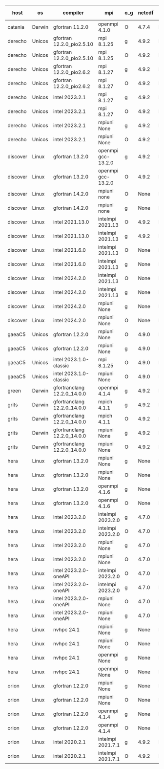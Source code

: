 

| host     | os       | compiler                              | mpi                      | o_g        | netcdf        | build       | u_pass          | u_fail          | s_pass            | s_fail            | e_pass             | e_fail             | nuopc_pass       | nuopc_fail       | artifacts link          |
|----------|----------|---------------------------------------|--------------------------|------------|---------------|-------------|-----------------|-----------------|-------------------|-------------------|--------------------|--------------------|------------------|------------------|-------------------------|
| catania | Darwin | gfortran 11.2.0 | openmpi 4.1.0  | O | 4.7.4  | PASS | 14195 | 3 | 51 | 0 | 81 | 0 | 56 | 0 | <a href="https://github.com/esmf-org/esmf-test-artifacts/tree/435acc764a6c1211fc01f24e2f90b6f882ff8d23/release_8.7.0/gfortran/11.2.0/O/openmpi/4.1.0" target="_blank">435acc7</a> | 
| derecho | Unicos | gfortran 12.2.0_pio2.5.10 | mpi 8.1.25  | g | 4.9.2  | PASS | None | None | None | None | None | None | None | None | <a href="https://github.com/esmf-org/esmf-test-artifacts/tree/2b999132858c5438f763643826f560310f4dfd29/release_8.7.0/gfortran/12.2.0_pio2.5.10/g/mpi/8.1.25" target="_blank">2b99913</a> | 
| derecho | Unicos | gfortran 12.2.0_pio2.5.10 | mpi 8.1.25  | O | 4.9.2  | PASS | None | None | None | None | None | None | None | None | <a href="https://github.com/esmf-org/esmf-test-artifacts/tree/01a44796384f6436ca3bc1e7c004f732c9f17313/release_8.7.0/gfortran/12.2.0_pio2.5.10/O/mpi/8.1.25" target="_blank">01a4479</a> | 
| derecho | Unicos | gfortran 12.2.0_pio2.6.2 | mpi 8.1.27  | g | 4.9.2  | PASS | None | None | None | None | None | None | None | None | <a href="https://github.com/esmf-org/esmf-test-artifacts/tree/63d58fcc4b9aa3b0224db4d04258eefae3634dc4/release_8.7.0/gfortran/12.2.0_pio2.6.2/g/mpi/8.1.27" target="_blank">63d58fc</a> | 
| derecho | Unicos | gfortran 12.2.0_pio2.6.2 | mpi 8.1.27  | O | 4.9.2  | PASS | None | None | None | None | None | None | None | None | <a href="https://github.com/esmf-org/esmf-test-artifacts/tree/fe44b363bc849d7e941f2a87281e1dfba7613380/release_8.7.0/gfortran/12.2.0_pio2.6.2/O/mpi/8.1.27" target="_blank">fe44b36</a> | 
| derecho | Unicos | intel 2023.2.1 | mpi 8.1.27  | g | 4.9.2  | PASS | None | None | None | None | None | None | None | None | <a href="https://github.com/esmf-org/esmf-test-artifacts/tree/bd8167c0d3f6b9b5c8b269de5a7637d391c04f2e/release_8.7.0/intel/2023.2.1/g/mpi/8.1.27" target="_blank">bd8167c</a> | 
| derecho | Unicos | intel 2023.2.1 | mpi 8.1.27  | O | 4.9.2  | PASS | None | None | None | None | None | None | None | None | <a href="https://github.com/esmf-org/esmf-test-artifacts/tree/04be1f1aea4b8c44e5d2284807390e84829dfa3e/release_8.7.0/intel/2023.2.1/O/mpi/8.1.27" target="_blank">04be1f1</a> | 
| derecho | Unicos | intel 2023.2.1 | mpiuni None  | g | 4.9.2  | PASS | None | None | None | None | None | None | None | None | <a href="https://github.com/esmf-org/esmf-test-artifacts/tree/456329b0c544138f5f1d50447e5c0ed728c94c18/release_8.7.0/intel/2023.2.1/g/mpiuni/None" target="_blank">456329b</a> | 
| derecho | Unicos | intel 2023.2.1 | mpiuni None  | O | 4.9.2  | PASS | None | None | None | None | None | None | None | None | <a href="https://github.com/esmf-org/esmf-test-artifacts/tree/02a97d6ab0c7ceba81bd4d44f13639be031de555/release_8.7.0/intel/2023.2.1/O/mpiuni/None" target="_blank">02a97d6</a> | 
| discover | Linux | gfortran 13.2.0 | openmpi gcc-13.2.0  | g | 4.9.2  | PASS | 14198 | 0 | 51 | 0 | 81 | 0 | 56 | 0 | <a href="https://github.com/esmf-org/esmf-test-artifacts/tree/18b09a4dc6ca367e915f6d2c2875adcada5bd983/release_8.7.0/gfortran/13.2.0/g/openmpi/gcc-13.2.0" target="_blank">18b09a4</a> | 
| discover | Linux | gfortran 13.2.0 | openmpi gcc-13.2.0  | O | 4.9.2  | PASS | 14198 | 0 | 51 | 0 | 81 | 0 | 56 | 0 | <a href="https://github.com/esmf-org/esmf-test-artifacts/tree/9dfaacf46ee3d2b5a1627b6e5bc8c773393f9988/release_8.7.0/gfortran/13.2.0/O/openmpi/gcc-13.2.0" target="_blank">9dfaacf</a> | 
| discover | Linux | gfortran 14.2.0 | mpiuni none  | O | None  | PASS | 12528 | 0 | 9 | 0 | 44 | 0 | None | None | <a href="https://github.com/esmf-org/esmf-test-artifacts/tree/0732704cc374812312186c6a5fe96dbb522737b0/release_8.7.0/gfortran/14.2.0/O/mpiuni/none" target="_blank">0732704</a> | 
| discover | Linux | gfortran 14.2.0 | mpiuni none  | g | None  | PASS | 12528 | 0 | 9 | 0 | 44 | 0 | None | None | <a href="https://github.com/esmf-org/esmf-test-artifacts/tree/06ba98b3c1175e67fd3e1a72eaa3f22d7131498c/release_8.7.0/gfortran/14.2.0/g/mpiuni/none" target="_blank">06ba98b</a> | 
| discover | Linux | intel 2021.13.0 | intelmpi 2021.13  | O | 4.9.2  | PASS | 14198 | 0 | 51 | 0 | 81 | 0 | 56 | 0 | <a href="https://github.com/esmf-org/esmf-test-artifacts/tree/dd1cfc528697029c0690af74316d7b4729d72fb0/release_8.7.0/intel/2021.13.0/O/intelmpi/2021.13" target="_blank">dd1cfc5</a> | 
| discover | Linux | intel 2021.13.0 | intelmpi 2021.13  | g | 4.9.2  | PASS | 14198 | 0 | 51 | 0 | 81 | 0 | 56 | 0 | <a href="https://github.com/esmf-org/esmf-test-artifacts/tree/bc5a0903e9a474a9276362cf3b3ce4f847ca779b/release_8.7.0/intel/2021.13.0/g/intelmpi/2021.13" target="_blank">bc5a090</a> | 
| discover | Linux | intel 2021.6.0 | intelmpi 2021.13  | O | None  | PASS | 14198 | 0 | 51 | 0 | 81 | 0 | 56 | 0 | <a href="https://github.com/esmf-org/esmf-test-artifacts/tree/b2668308ad105a8303158bb0bc891b1c86c088e0/release_8.7.0/intel/2021.6.0/O/intelmpi/2021.13" target="_blank">b266830</a> | 
| discover | Linux | intel 2021.6.0 | intelmpi 2021.13  | g | None  | PASS | 14198 | 0 | 51 | 0 | 81 | 0 | 56 | 0 | <a href="https://github.com/esmf-org/esmf-test-artifacts/tree/6ff1df242d221af7b9645e9046deedb7285d59f0/release_8.7.0/intel/2021.6.0/g/intelmpi/2021.13" target="_blank">6ff1df2</a> | 
| discover | Linux | intel 2024.2.0 | intelmpi 2021.13  | O | None  | PASS | 14198 | 0 | 51 | 0 | 81 | 0 | 56 | 0 | <a href="https://github.com/esmf-org/esmf-test-artifacts/tree/88dbf8229640caffb1c382f672386dde36bd004c/release_8.7.0/intel/2024.2.0/O/intelmpi/2021.13" target="_blank">88dbf82</a> | 
| discover | Linux | intel 2024.2.0 | intelmpi 2021.13  | g | None  | PASS | 14197 | 1 | 51 | 0 | 81 | 0 | 56 | 0 | <a href="https://github.com/esmf-org/esmf-test-artifacts/tree/37cd635eaa3905cbd78d2f2f7f982ada7c35768c/release_8.7.0/intel/2024.2.0/g/intelmpi/2021.13" target="_blank">37cd635</a> | 
| discover | Linux | intel 2024.2.0 | mpiuni None  | g | None  | FAIL | None | None | None | None | None | None | None | None | <a href="https://github.com/esmf-org/esmf-test-artifacts/tree/729fda1f3f0dc8ca2983087d8f1d32981bb255a2/release_8.7.0/intel/2024.2.0/g/mpiuni/None" target="_blank">729fda1</a> | 
| discover | Linux | intel 2024.2.0 | mpiuni None  | O | None  | FAIL | None | None | None | None | None | None | None | None | <a href="https://github.com/esmf-org/esmf-test-artifacts/tree/dacc6080b4e0e59277772f60ac885a40165b04c1/release_8.7.0/intel/2024.2.0/O/mpiuni/None" target="_blank">dacc608</a> | 
| gaeaC5 | Unicos | gfortran 12.2.0 | mpiuni None  | O | 4.9.0  | PASS | None | None | None | None | None | None | None | None | <a href="https://github.com/esmf-org/esmf-test-artifacts/tree/281e2e27939a6b10c465a26181f8e81734bae9fc/release_8.7.0/gfortran/12.2.0/O/mpiuni/None" target="_blank">281e2e2</a> | 
| gaeaC5 | Unicos | gfortran 12.2.0 | mpiuni None  | g | 4.9.0  | PASS | None | None | None | None | None | None | None | None | <a href="https://github.com/esmf-org/esmf-test-artifacts/tree/e714c0e6f3af46dfd5ca722eaf198699c9c0b25e/release_8.7.0/gfortran/12.2.0/g/mpiuni/None" target="_blank">e714c0e</a> | 
| gaeaC5 | Unicos | intel 2023.1.0-classic | mpi 8.1.25  | O | 4.9.0  | PASS | None | None | None | None | None | None | None | None | <a href="https://github.com/esmf-org/esmf-test-artifacts/tree/e7ef9dad32ccba669dd4f4b0c7c1df1341629365/release_8.7.0/intel/2023.1.0-classic/O/mpi/8.1.25" target="_blank">e7ef9da</a> | 
| gaeaC5 | Unicos | intel 2023.1.0-classic | mpiuni None  | O | 4.9.0  | PASS | None | None | None | None | None | None | None | None | <a href="https://github.com/esmf-org/esmf-test-artifacts/tree/a991808ca6bd12bf4393d7c404aae969a5925739/release_8.7.0/intel/2023.1.0-classic/O/mpiuni/None" target="_blank">a991808</a> | 
| green | Darwin | gfortranclang 12.2.0_14.0.0 | openmpi 4.1.4  | g | 4.9.2  | PASS | 14198 | 0 | 51 | 0 | 81 | 0 | 57 | 0 | <a href="https://github.com/esmf-org/esmf-test-artifacts/tree/78c3fdb878e2c57eb84205789237449f2c1edfbd/release_8.7.0/gfortranclang/12.2.0_14.0.0/g/openmpi/4.1.4" target="_blank">78c3fdb</a> | 
| grits | Darwin | gfortranclang 12.2.0_14.0.0 | mpich 4.1.1  | g | 4.9.2  | PASS | 14198 | 0 | 51 | 0 | 81 | 0 | 43 | 13 | <a href="https://github.com/esmf-org/esmf-test-artifacts/tree/32e49576353267e1c1da7aed6e989a549bcb6ffd/release_8.7.0/gfortranclang/12.2.0_14.0.0/g/mpich/4.1.1" target="_blank">32e4957</a> | 
| grits | Darwin | gfortranclang 12.2.0_14.0.0 | mpich 4.1.1  | O | 4.9.2  | PASS | 14198 | 0 | 51 | 0 | 81 | 0 | 44 | 12 | <a href="https://github.com/esmf-org/esmf-test-artifacts/tree/340d0caaf977a9e0ce9f39023335462e86e1de13/release_8.7.0/gfortranclang/12.2.0_14.0.0/O/mpich/4.1.1" target="_blank">340d0ca</a> | 
| grits | Darwin | gfortranclang 12.2.0_14.0.0 | mpiuni None  | g | 4.9.2  | PASS | 12528 | 0 | 9 | 0 | 44 | 0 | None | None | <a href="https://github.com/esmf-org/esmf-test-artifacts/tree/73e94dfac8110b0e12c38c82aa1b7641f6c58a8b/release_8.7.0/gfortranclang/12.2.0_14.0.0/g/mpiuni/None" target="_blank">73e94df</a> | 
| grits | Darwin | gfortranclang 12.2.0_14.0.0 | mpiuni None  | O | 4.9.2  | PASS | 12528 | 0 | 9 | 0 | 44 | 0 | None | None | <a href="https://github.com/esmf-org/esmf-test-artifacts/tree/7ebaf11fe2d1682a71b0714c124bea617db371ea/release_8.7.0/gfortranclang/12.2.0_14.0.0/O/mpiuni/None" target="_blank">7ebaf11</a> | 
| hera | Linux | gfortran 13.2.0 | mpiuni None  | g | None  | PASS | None | None | None | None | None | None | None | None | <a href="https://github.com/esmf-org/esmf-test-artifacts/tree/e445c9569ca73047e9b6c6a363824aba3acee25d/release_8.7.0/gfortran/13.2.0/g/mpiuni/None" target="_blank">e445c95</a> | 
| hera | Linux | gfortran 13.2.0 | mpiuni None  | O | None  | PASS | None | None | None | None | None | None | None | None | <a href="https://github.com/esmf-org/esmf-test-artifacts/tree/42bd67b35cdeac3f8cef7526f0fb6deeebaacd15/release_8.7.0/gfortran/13.2.0/O/mpiuni/None" target="_blank">42bd67b</a> | 
| hera | Linux | gfortran 13.2.0 | openmpi 4.1.6  | g | None  | PASS | None | None | None | None | None | None | None | None | <a href="https://github.com/esmf-org/esmf-test-artifacts/tree/982356cb7f76acb09049556de477998703ac20e3/release_8.7.0/gfortran/13.2.0/g/openmpi/4.1.6" target="_blank">982356c</a> | 
| hera | Linux | gfortran 13.2.0 | openmpi 4.1.6  | O | None  | PASS | None | None | None | None | None | None | None | None | <a href="https://github.com/esmf-org/esmf-test-artifacts/tree/2e4b8b1d838dfe5aaea3b96980d2a0a59ba0a20d/release_8.7.0/gfortran/13.2.0/O/openmpi/4.1.6" target="_blank">2e4b8b1</a> | 
| hera | Linux | intel 2023.2.0 | intelmpi 2023.2.0  | g | 4.7.0  | PASS | None | None | None | None | None | None | None | None | <a href="https://github.com/esmf-org/esmf-test-artifacts/tree/22fbc9806cb4b55bacbe508432143086834941a9/release_8.7.0/intel/2023.2.0/g/intelmpi/2023.2.0" target="_blank">22fbc98</a> | 
| hera | Linux | intel 2023.2.0 | intelmpi 2023.2.0  | O | 4.7.0  | PASS | None | None | None | None | None | None | None | None | <a href="https://github.com/esmf-org/esmf-test-artifacts/tree/e6d9d884d51008ec7925676cbeea347ef2c91888/release_8.7.0/intel/2023.2.0/O/intelmpi/2023.2.0" target="_blank">e6d9d88</a> | 
| hera | Linux | intel 2023.2.0 | mpiuni None  | g | 4.7.0  | PASS | None | None | None | None | None | None | None | None | <a href="https://github.com/esmf-org/esmf-test-artifacts/tree/b40be5dfbfcf096d2bdb047837c4141906a05a5c/release_8.7.0/intel/2023.2.0/g/mpiuni/None" target="_blank">b40be5d</a> | 
| hera | Linux | intel 2023.2.0 | mpiuni None  | O | 4.7.0  | PASS | None | None | None | None | None | None | None | None | <a href="https://github.com/esmf-org/esmf-test-artifacts/tree/9559ba398f6abe18bfda3cd6a22c770af2d3b246/release_8.7.0/intel/2023.2.0/O/mpiuni/None" target="_blank">9559ba3</a> | 
| hera | Linux | intel 2023.2.0-oneAPI | intelmpi 2023.2.0  | O | 4.7.0  | PASS | None | None | None | None | None | None | None | None | <a href="https://github.com/esmf-org/esmf-test-artifacts/tree/6f58125b0b04f7a42f34dec7a88b703d057e9054/release_8.7.0/intel/2023.2.0-oneAPI/O/intelmpi/2023.2.0" target="_blank">6f58125</a> | 
| hera | Linux | intel 2023.2.0-oneAPI | intelmpi 2023.2.0  | g | 4.7.0  | PASS | None | None | None | None | None | None | None | None | <a href="https://github.com/esmf-org/esmf-test-artifacts/tree/64e8f25b157b43245a78e71623bf20cdb69a861c/release_8.7.0/intel/2023.2.0-oneAPI/g/intelmpi/2023.2.0" target="_blank">64e8f25</a> | 
| hera | Linux | intel 2023.2.0-oneAPI | mpiuni None  | O | 4.7.0  | PASS | None | None | None | None | None | None | None | None | <a href="https://github.com/esmf-org/esmf-test-artifacts/tree/24654db016384d2f2fca074e792ab036fd4985c1/release_8.7.0/intel/2023.2.0-oneAPI/O/mpiuni/None" target="_blank">24654db</a> | 
| hera | Linux | intel 2023.2.0-oneAPI | mpiuni None  | g | 4.7.0  | PASS | None | None | None | None | None | None | None | None | <a href="https://github.com/esmf-org/esmf-test-artifacts/tree/762314453615c9321a34ad1788aae2a1abaf70de/release_8.7.0/intel/2023.2.0-oneAPI/g/mpiuni/None" target="_blank">7623144</a> | 
| hera | Linux | nvhpc 24.1 | mpiuni None  | g | None  | PASS | None | None | None | None | None | None | None | None | <a href="https://github.com/esmf-org/esmf-test-artifacts/tree/78cfc000067f7df35ad7f3e809804c2fdf5ab34c/release_8.7.0/nvhpc/24.1/g/mpiuni/None" target="_blank">78cfc00</a> | 
| hera | Linux | nvhpc 24.1 | mpiuni None  | O | None  | PASS | None | None | None | None | None | None | None | None | <a href="https://github.com/esmf-org/esmf-test-artifacts/tree/e06089ba37ba6a0566aea3d5b65a34ca44d99442/release_8.7.0/nvhpc/24.1/O/mpiuni/None" target="_blank">e06089b</a> | 
| hera | Linux | nvhpc 24.1 | openmpi None  | g | None  | PASS | None | None | None | None | None | None | None | None | <a href="https://github.com/esmf-org/esmf-test-artifacts/tree/30de218abd897a1efbc308a38a48af6e404810b7/release_8.7.0/nvhpc/24.1/g/openmpi/None" target="_blank">30de218</a> | 
| hera | Linux | nvhpc 24.1 | openmpi None  | O | None  | PASS | None | None | None | None | None | None | None | None | <a href="https://github.com/esmf-org/esmf-test-artifacts/tree/615bad58124bd98a86e7e2b020b24a21d430e5c4/release_8.7.0/nvhpc/24.1/O/openmpi/None" target="_blank">615bad5</a> | 
| orion | Linux | gfortran 12.2.0 | mpiuni None  | g | None  | PASS | None | None | None | None | None | None | None | None | <a href="https://github.com/esmf-org/esmf-test-artifacts/tree/41eb34eb78e5984ee17f73c7304f0343cef85140/release_8.7.0/gfortran/12.2.0/g/mpiuni/None" target="_blank">41eb34e</a> | 
| orion | Linux | gfortran 12.2.0 | mpiuni None  | O | None  | PASS | 12528 | 0 | 9 | 0 | 44 | 0 | None | None | <a href="https://github.com/esmf-org/esmf-test-artifacts/tree/d6cc59b66197ef5c7898825b9a9139166ca30a71/release_8.7.0/gfortran/12.2.0/O/mpiuni/None" target="_blank">d6cc59b</a> | 
| orion | Linux | gfortran 12.2.0 | openmpi 4.1.4  | g | None  | PASS | None | None | None | None | None | None | None | None | <a href="https://github.com/esmf-org/esmf-test-artifacts/tree/873aae7edb8a3f3ca3f70402c4308e31a970b474/release_8.7.0/gfortran/12.2.0/g/openmpi/4.1.4" target="_blank">873aae7</a> | 
| orion | Linux | gfortran 12.2.0 | openmpi 4.1.4  | O | None  | PASS | None | None | None | None | None | None | None | None | <a href="https://github.com/esmf-org/esmf-test-artifacts/tree/5b4a5792e5250a3c418552ec6c7b61438b779d3d/release_8.7.0/gfortran/12.2.0/O/openmpi/4.1.4" target="_blank">5b4a579</a> | 
| orion | Linux | intel 2020.2.1 | intelmpi 2021.7.1  | g | 4.9.2  | PASS | None | None | None | None | None | None | None | None | <a href="https://github.com/esmf-org/esmf-test-artifacts/tree/8335ee028653e153fbccf8ef180c3efa21fcfe59/release_8.7.0/intel/2020.2.1/g/intelmpi/2021.7.1" target="_blank">8335ee0</a> | 
| orion | Linux | intel 2020.2.1 | intelmpi 2021.7.1  | O | 4.9.2  | PASS | None | None | None | None | None | None | None | None | <a href="https://github.com/esmf-org/esmf-test-artifacts/tree/2372c8a81f06a0c5e9dafcceee4b9e82677e12f3/release_8.7.0/intel/2020.2.1/O/intelmpi/2021.7.1" target="_blank">2372c8a</a> | 
